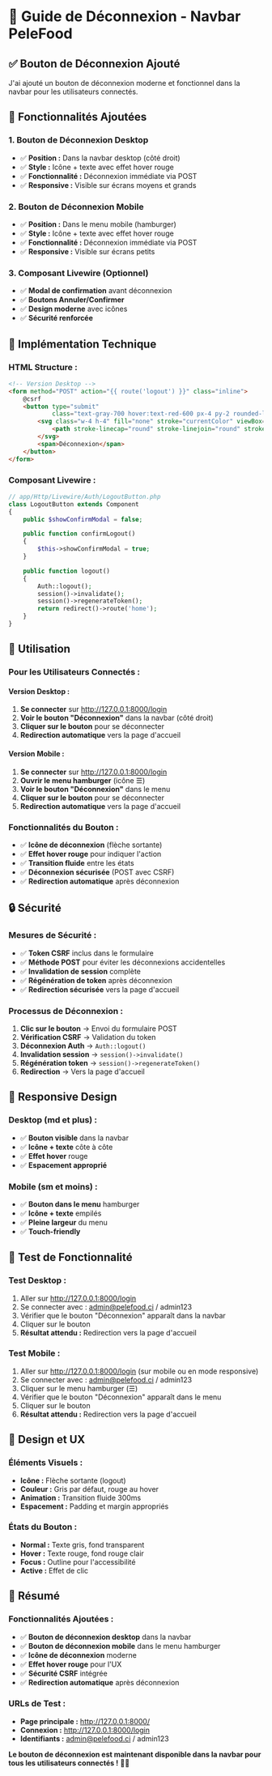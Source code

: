 # 🔐 Guide de Déconnexion - Navbar PeleFood

## ✅ **Bouton de Déconnexion Ajouté**

J'ai ajouté un bouton de déconnexion moderne et fonctionnel dans la navbar pour les utilisateurs connectés.

## 🎨 **Fonctionnalités Ajoutées**

### **1. Bouton de Déconnexion Desktop**
- ✅ **Position :** Dans la navbar desktop (côté droit)
- ✅ **Style :** Icône + texte avec effet hover rouge
- ✅ **Fonctionnalité :** Déconnexion immédiate via POST
- ✅ **Responsive :** Visible sur écrans moyens et grands

### **2. Bouton de Déconnexion Mobile**
- ✅ **Position :** Dans le menu mobile (hamburger)
- ✅ **Style :** Icône + texte avec effet hover rouge
- ✅ **Fonctionnalité :** Déconnexion immédiate via POST
- ✅ **Responsive :** Visible sur écrans petits

### **3. Composant Livewire (Optionnel)**
- ✅ **Modal de confirmation** avant déconnexion
- ✅ **Boutons Annuler/Confirmer**
- ✅ **Design moderne** avec icônes
- ✅ **Sécurité renforcée**

## 🔧 **Implémentation Technique**

### **HTML Structure :**
```html
<!-- Version Desktop -->
<form method="POST" action="{{ route('logout') }}" class="inline">
    @csrf
    <button type="submit" 
            class="text-gray-700 hover:text-red-600 px-4 py-2 rounded-lg font-medium transition-all duration-300 hover:bg-red-50 flex items-center space-x-2">
        <svg class="w-4 h-4" fill="none" stroke="currentColor" viewBox="0 0 24 24">
            <path stroke-linecap="round" stroke-linejoin="round" stroke-width="2" d="M17 16l4-4m0 0l-4-4m4 4H7m6 4v1a3 3 0 01-3 3H6a3 3 0 01-3-3V7a3 3 0 013-3h4a3 3 0 013 3v1"></path>
        </svg>
        <span>Déconnexion</span>
    </button>
</form>
```

### **Composant Livewire :**
```php
// app/Http/Livewire/Auth/LogoutButton.php
class LogoutButton extends Component
{
    public $showConfirmModal = false;

    public function confirmLogout()
    {
        $this->showConfirmModal = true;
    }

    public function logout()
    {
        Auth::logout();
        session()->invalidate();
        session()->regenerateToken();
        return redirect()->route('home');
    }
}
```

## 🎯 **Utilisation**

### **Pour les Utilisateurs Connectés :**

#### **Version Desktop :**
1. **Se connecter** sur http://127.0.0.1:8000/login
2. **Voir le bouton "Déconnexion"** dans la navbar (côté droit)
3. **Cliquer sur le bouton** pour se déconnecter
4. **Redirection automatique** vers la page d'accueil

#### **Version Mobile :**
1. **Se connecter** sur http://127.0.0.1:8000/login
2. **Ouvrir le menu hamburger** (icône ☰)
3. **Voir le bouton "Déconnexion"** dans le menu
4. **Cliquer sur le bouton** pour se déconnecter
5. **Redirection automatique** vers la page d'accueil

### **Fonctionnalités du Bouton :**
- ✅ **Icône de déconnexion** (flèche sortante)
- ✅ **Effet hover rouge** pour indiquer l'action
- ✅ **Transition fluide** entre les états
- ✅ **Déconnexion sécurisée** (POST avec CSRF)
- ✅ **Redirection automatique** après déconnexion

## 🔒 **Sécurité**

### **Mesures de Sécurité :**
- ✅ **Token CSRF** inclus dans le formulaire
- ✅ **Méthode POST** pour éviter les déconnexions accidentelles
- ✅ **Invalidation de session** complète
- ✅ **Régénération de token** après déconnexion
- ✅ **Redirection sécurisée** vers la page d'accueil

### **Processus de Déconnexion :**
1. **Clic sur le bouton** → Envoi du formulaire POST
2. **Vérification CSRF** → Validation du token
3. **Déconnexion Auth** → `Auth::logout()`
4. **Invalidation session** → `session()->invalidate()`
5. **Régénération token** → `session()->regenerateToken()`
6. **Redirection** → Vers la page d'accueil

## 📱 **Responsive Design**

### **Desktop (md et plus) :**
- ✅ **Bouton visible** dans la navbar
- ✅ **Icône + texte** côte à côte
- ✅ **Effet hover** rouge
- ✅ **Espacement approprié**

### **Mobile (sm et moins) :**
- ✅ **Bouton dans le menu** hamburger
- ✅ **Icône + texte** empilés
- ✅ **Pleine largeur** du menu
- ✅ **Touch-friendly**

## 🧪 **Test de Fonctionnalité**

### **Test Desktop :**
1. Aller sur http://127.0.0.1:8000/login
2. Se connecter avec : admin@pelefood.ci / admin123
3. Vérifier que le bouton "Déconnexion" apparaît dans la navbar
4. Cliquer sur le bouton
5. **Résultat attendu :** Redirection vers la page d'accueil

### **Test Mobile :**
1. Aller sur http://127.0.0.1:8000/login (sur mobile ou en mode responsive)
2. Se connecter avec : admin@pelefood.ci / admin123
3. Cliquer sur le menu hamburger (☰)
4. Vérifier que le bouton "Déconnexion" apparaît dans le menu
5. Cliquer sur le bouton
6. **Résultat attendu :** Redirection vers la page d'accueil

## 🎨 **Design et UX**

### **Éléments Visuels :**
- **Icône :** Flèche sortante (logout)
- **Couleur :** Gris par défaut, rouge au hover
- **Animation :** Transition fluide 300ms
- **Espacement :** Padding et margin appropriés

### **États du Bouton :**
- **Normal :** Texte gris, fond transparent
- **Hover :** Texte rouge, fond rouge clair
- **Focus :** Outline pour l'accessibilité
- **Active :** Effet de clic

## 🚀 **Résumé**

### **Fonctionnalités Ajoutées :**
- ✅ **Bouton de déconnexion desktop** dans la navbar
- ✅ **Bouton de déconnexion mobile** dans le menu hamburger
- ✅ **Icône de déconnexion** moderne
- ✅ **Effet hover rouge** pour l'UX
- ✅ **Sécurité CSRF** intégrée
- ✅ **Redirection automatique** après déconnexion

### **URLs de Test :**
- **Page principale :** http://127.0.0.1:8000/
- **Connexion :** http://127.0.0.1:8000/login
- **Identifiants :** admin@pelefood.ci / admin123

**Le bouton de déconnexion est maintenant disponible dans la navbar pour tous les utilisateurs connectés !** 🔐✨
